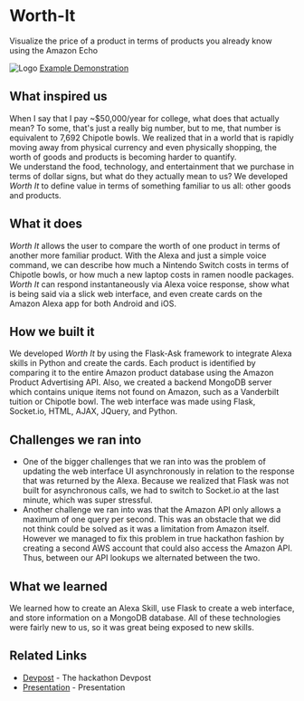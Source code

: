 # Worth-It
Visualize the price of a product in terms of products you already know using the Amazon Echo

![Logo](https://github.com/sunny8751/Worth-It/blob/master/logo%20copy.png?raw=true)
[Example Demonstration](https://youtu.be/0AM2WQz2kiU)

## What inspired us
When I say that I pay ~$50,000/year for college, what does that actually mean? To some, that's just a really big number, but to me, that number is equivalent to 7,692 Chipotle bowls.
We realized that in a world that is rapidly moving away from physical currency and even physically shopping, the worth of goods and products is becoming harder to quantify.  
We understand the food, technology, and entertainment that we purchase in terms of dollar signs, but what do they actually mean to us?  We developed _Worth It_ to define value in terms of something familiar to us all: other goods and products.

## What it does
_Worth It_ allows the user to compare the worth of one product in terms of another more familiar product. With the Alexa and just a simple voice command, we can describe how much a Nintendo Switch costs in terms of Chipotle bowls, or how much a new laptop costs in ramen noodle packages.  _Worth It_ can respond instantaneously via Alexa voice response, show what is being said via a slick web interface, and even create cards on the Amazon Alexa app for both Android and iOS. 

## How we built it
We developed _Worth It_ by using the Flask-Ask framework to integrate Alexa skills in Python and create the cards. Each product is identified by comparing it to the entire Amazon product database using the Amazon Product Advertising API. Also, we created a backend MongoDB server which contains unique items not found on Amazon, such as a Vanderbilt tuition or Chipotle bowl. The web interface was made using Flask, Socket.io, HTML, AJAX, JQuery, and Python.

## Challenges we ran into
* One of the bigger challenges that we ran into was the problem of updating the web interface UI asynchronously in relation to the response that was returned by the Alexa.  Because we realized that Flask was not built for asynchronous calls, we had to switch to Socket.io at the last minute, which was super stressful.
* Another challenge we ran into was that the Amazon API only allows a maximum of one query per second. This was an obstacle that we did not think could be solved as it was a limitation from Amazon itself. However we managed to fix this problem in true hackathon fashion by creating a second AWS account that could also access the Amazon API. Thus, between our API lookups we alternated between the two.

## What we learned
We learned how to create an Alexa Skill, use Flask to create a web interface, and store information on a MongoDB database. All of these technologies were fairly new to us, so it was great being exposed to new skills.

## Related Links

* [Devpost](https://devpost.com/software/worth-it) - The hackathon Devpost
* [Presentation](https://docs.google.com/presentation/d/1JSu8Pt7rGgZYWuYxLTpD-pBapFxYYHOrN8s1bCJ_XYo/edit?usp=sharing) - Presentation


